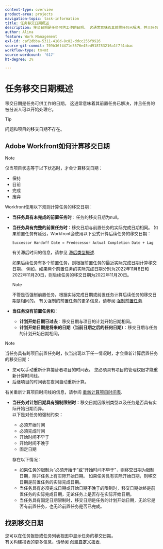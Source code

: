 ```yaml
---
content-type: overview
product-area: projects
navigation-topic: task-information
title: 任务移交日期概述
description: 移交日期是任务可供工作的日期。 这通常意味着其前置任务已解决，并且任务的被分派人可以开始处理它。
author: Alina
feature: Work Management
exl-id: caf2dbba-5311-418d-8c82-ddcc256f9926
source-git-commit: 709b36f4471e5576e45ed918783216a1f7f4abac
workflow-type: tm+mt
source-wordcount: '617'
ht-degree: 3%

---
```


# 任务移交日期概述

移交日期是任务可供工作的日期。 这通常意味着其前置任务已解决，并且任务的被分派人可以开始处理它。

>[!TIP]
>
>问题和项目的移交日期不存在。

## Adobe Workfront如何计算移交日期

>[!NOTE]
>
>仅当项目状态等于以下状态时，才会计算移交日期：
>
>* 保持
>* 目前
>* 完成
>* 废弃
>

Workfront使用以下规则计算任务的移交日期：

* **当任务具有未完成的前置任务时**：任务的移交日期为null。
* **当任务具有完整的前置任务时**：移交日期与前置任务的实际完成日期相同。 如果前置任务有延迟，Workfront会使用以下公式计算后续任务的移交日期：

  `Successor Handoff Date = Predecessor Actual Completion Date + Lag`

  有关滞后时间的信息，请参见 [滞后类型概述](../use-prdcssrs/lag-types.md).

  如果后续任务有多个前置任务，则根据前置任务的最近实际完成日期计算移交日期。 例如，如果两个前置任务的实际完成日期分别为2022年11月8日和2022年11月20日，则后续任务的移交日期为2022年11月20日。

  >[!NOTE]
  >
  >   不管是否强制前置任务，根据实际完成日期或前置任务计算后续任务的移交日期是相同的。 有关强制的前置任务的更多信息，请参阅 [强制前置任务](../use-prdcssrs/enforced-predecessors.md).


* **当任务没有前置任务和**：

   * **计划开始日期已过去**：移交日期与项目的计划开始日期相同。
   * **计划开始日期是将来的日期（当前日期之后的任何日期）**：移交日期与任务的计划开始日期相同。

>[!NOTE]
>
>当任务具有跨项目前置任务时，仅当出现以下任一情况时，才会重新计算后置任务的移交日期：
>
>* 您可以手动重新计算接替者项目的时间表。 您必须具有项目的管理权限才能重新计算时间线。
>* 后继项目的时间表在夜间自动重新计算。
>
>有关重新计算项目时间线的信息，请参阅 [重新计算项目时间表](../../../manage-work/projects/manage-projects/recalculate-project-timeline.md).

* **当任务对计划日期具有强制限制时**：移交日期因限制类型以及任务是否具有实际开始日期而异。\
  以下是对任务的强制约束：

   * 必须开始时间
   * 必须完成时间
   * 开始时间不早于
   * 开始时间不晚于
   * 固定日期

  存在以下情况：

   * 如果任务的限制为“必须开始于”或“开始时间不早于”，则移交日期为限制日期，除非任务上有实际开始日期。 如果任务具有实际开始日期，则移交日期是前置任务的实际完成日期。
   * 当任务具有必须完成日期或开始日期不晚于的限制时，移交日期始终是前置任务的实际完成日期，无论任务上是否存在实际开始日期。
   * 当任务具有固定日期限制时，移交日期是任务的计划开始日期，无论它是否有前置任务，也无论前置任务是否已完成。

## 找到移交日期

您可以在任务报告或任务列表视图中显示任务的移交日期。\
有关构建报表的更多信息，请参阅 [创建自定义报表](../../../reports-and-dashboards/reports/creating-and-managing-reports/create-custom-report.md).
